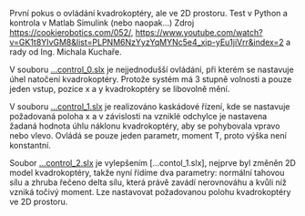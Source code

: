První pokus o ovládání kvadrokoptéry, ale ve 2D prostoru. 
Test v Python a kontrola v Matlab Simulink (nebo naopak...)
Zdroj https://cookierobotics.com/052/, 
https://www.youtube.com/watch?v=GK1t8YIvGM8&list=PLPNM6NzYyzYqMYNc5e4_xip-yEu1jiVrr&index=2 
a rady od Ing. Michala Kuchaře.

V souboru [...control_0.slx](simulink_2D_Quadrotor_rotation_control_0.slx) je nejjednodušší ovládání, při kterém se nastavuje úhel natočení kvadrokoptéry. 
Protože systém má 3 stupně volnosti a pouze jeden vstup, pozice x a y kvadrokoptéry se libovolně mění.

V souboru [...control_1.slx](simulink_2D_Quadrotor_position_rotation_control_1.slx) je realizováno kaskádové řízení, 
kde se nastavuje požadovaná poloha x a v závislosti na vzniklé odchylce 
je nastavena žadaná hodnota úhlu náklonu kvadrokoptéry, aby se pohybovala vpravo nebo vlevo.
Ovládá se pouze jeden parametr, moment T, proto výška není konstantní.

Soubor [...control_2.slx](simulink_2D_Quadrotor_position_rotation_control_2.slx) je vylepšením [...contol_1.slx], nejprve byl změněn 2D model kvadrokoptéry, 
takže nyní řídíme dva parametry: normální tahovou sílu a zhruba řečeno delta sílu, 
která právě zavádí nerovnováhu a kvůli níž vzniká točivý moment. 
Lze nastavovat požadovanou polohu kvadrokoptéry ve 2D prostoru.